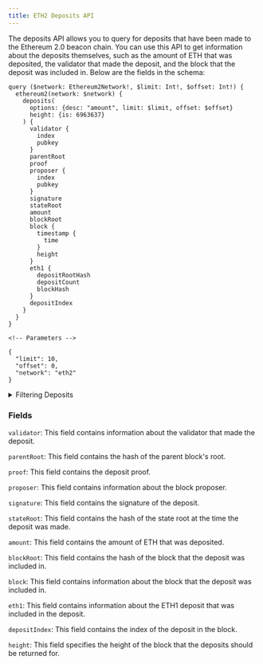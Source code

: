 ```yaml
---
title: ETH2 Deposits API
---
```


<head>
<meta name="title" content="ETH2 Deposits API"/>
<meta name="description" content="Get information on Deposits on the ETH2 blockchain. Also, get information on epochs, block root and  validator information on the ETH2 blockchain."/>
<meta name="keywords" content="ETH2 api, ETH2 python api, ETH2 nft api, ETH2 scan api, ETH2 matic api, ETH2 api docs, ETH2 crypto api, ETH2 blockchain api,matic network api"/>
<meta name="robots" content="index, follow"/>
<meta http-equiv="Content-Type" content="text/html; charset=utf-8"/>
<meta name="language" content="English"/>

<!-- Open Graph / Facebook -->
<meta property="og:type" content="website" />
<meta property="og:title" content="ETH2 Deposits API" />
<meta property="og:description" content="Get information on Deposits on the ETH2   blockchain. Also, get information on epochs, block root and  validator information on the ETH2 blockchain." />

<!-- Twitter -->
<meta property="twitter:card" content="summary_large_image" />
<meta property="twitter:title" content="ETH2 Deposits API" />
<meta property="twitter:description" content="Get Deposits information on the ETH2 blockchain. Also, get information on epochs, block root and  validator information on the ETH2 blockchain." />
</head>

The deposits API allows you to query for deposits that have been made to the Ethereum 2.0 beacon chain. You can use this API to get information about the deposits themselves, such as the amount of ETH that was deposited, the validator that made the deposit, and the block that the deposit was included in. Below are the fields in the schema: 

```
query ($network: Ethereum2Network!, $limit: Int!, $offset: Int!) {
  ethereum2(network: $network) {
    deposits(
      options: {desc: "amount", limit: $limit, offset: $offset}
      height: {is: 6963637}
    ) {
      validator {
        index
        pubkey
      }
      parentRoot
      proof
      proposer {
        index
        pubkey
      }
      signature
      stateRoot
      amount
      blockRoot
      block {
        timestamp {
          time
        }
        height
      }
      eth1 {
        depositRootHash
        depositCount
        blockHash
      }
      depositIndex
    }
  }
}

<!-- Parameters -->

{
  "limit": 10,
  "offset": 0,
  "network": "eth2"
}
```

<details>
<summary>Filtering Deposits</summary>

`options`: This field contains a set of options that can be used to customize the response. For example, you can use the desc option to sort the results in descending order by the amount field. You can also use the limit and offset options to limit the number of results that are returned.

`height`: This field specifies the height of the block that the deposits should be returned for.

`date`: This field specifies the date and time of the deposits that should be returned.

`blockRootHash`: This field specifies the hash of the block root for the deposits that should be returned.

`blockProposerIndex`: This field specifies the index of the block proposer for the deposits that should be returned.

`any`: This field can be used to filter the results by any of the other fields ( OR logic) in the response. 

`time`: This field specifies the time of the deposits that should be returned.

`validatorIndex`: This field specifies the index of the validator for the deposits that should be returned.

</details>


### Fields

`validator`: This field contains information about the validator that made the deposit.

`parentRoot`: This field contains the hash of the parent block's root.

`proof`: This field contains the deposit proof.

`proposer`: This field contains information about the block proposer.

`signature`: This field contains the signature of the deposit.

`stateRoot`: This field contains the hash of the state root at the time the deposit was made.

`amount`: This field contains the amount of ETH that was deposited.

`blockRoot`: This field contains the hash of the block that the deposit was included in.

`block`: This field contains information about the block that the deposit was included in.

`eth1`: This field contains information about the ETH1 deposit that was included in the deposit.

`depositIndex`: This field contains the index of the deposit in the block.

`height`: This field specifies the height of the block that the deposits should be returned for.